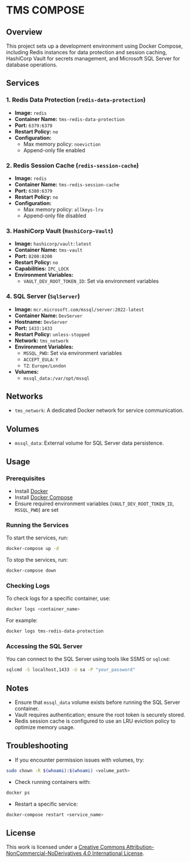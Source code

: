 # TMS COMPOSE

## Overview
This project sets up a development environment using Docker Compose, including Redis instances for data protection and session caching, HashiCorp Vault for secrets management, and Microsoft SQL Server for database operations.

## Services

### 1. Redis Data Protection (`redis-data-protection`)
- **Image:** `redis`
- **Container Name:** `tms-redis-data-protection`
- **Port:** `6379:6379`
- **Restart Policy:** `no`
- **Configuration:**
  - Max memory policy: `noeviction`
  - Append-only file enabled

### 2. Redis Session Cache (`redis-session-cache`)
- **Image:** `redis`
- **Container Name:** `tms-redis-session-cache`
- **Port:** `6380:6379`
- **Restart Policy:** `no`
- **Configuration:**
  - Max memory policy: `allkeys-lru`
  - Append-only file disabled

### 3. HashiCorp Vault (`HashiCorp-Vault`)
- **Image:** `hashicorp/vault:latest`
- **Container Name:** `tms-vault`
- **Port:** `8200:8200`
- **Restart Policy:** `no`
- **Capabilities:** `IPC_LOCK`
- **Environment Variables:**
  - `VAULT_DEV_ROOT_TOKEN_ID`: Set via environment variables

### 4. SQL Server (`SqlServer`)
- **Image:** `mcr.microsoft.com/mssql/server:2022-latest`
- **Container Name:** `DevServer`
- **Hostname:** `DevServer`
- **Port:** `1433:1433`
- **Restart Policy:** `unless-stopped`
- **Network:** `tms_network`
- **Environment Variables:**
  - `MSSQL_PWD`: Set via environment variables
  - `ACCEPT_EULA`: `Y`
  - `TZ`: `Europe/London`
- **Volumes:**
  - `mssql_data:/var/opt/mssql`

## Networks
- `tms_network`: A dedicated Docker network for service communication.

## Volumes
- `mssql_data`: External volume for SQL Server data persistence.

## Usage

### Prerequisites
- Install [Docker](https://docs.docker.com/get-docker/)
- Install [Docker Compose](https://docs.docker.com/compose/install/)
- Ensure required environment variables (`VAULT_DEV_ROOT_TOKEN_ID`, `MSSQL_PWD`) are set

### Running the Services
To start the services, run:
```sh
docker-compose up -d
```

To stop the services, run:
```sh
docker-compose down
```

### Checking Logs
To check logs for a specific container, use:
```sh
docker logs <container_name>
```
For example:
```sh
docker logs tms-redis-data-protection
```

### Accessing the SQL Server
You can connect to the SQL Server using tools like SSMS or `sqlcmd`:
```sh
sqlcmd -S localhost,1433 -U sa -P "your_password"
```

## Notes
- Ensure that `mssql_data` volume exists before running the SQL Server container.
- Vault requires authentication; ensure the root token is securely stored.
- Redis session cache is configured to use an LRU eviction policy to optimize memory usage.

## Troubleshooting
- If you encounter permission issues with volumes, try:
```sh
sudo chown -R $(whoami):$(whoami) <volume_path>
```
- Check running containers with:
```sh
docker ps
```
- Restart a specific service:
```sh
docker-compose restart <service_name>
```

## License
This work is licensed under a [Creative Commons Attribution-NonCommercial-NoDerivatives 4.0 International License](./LICENSE).
